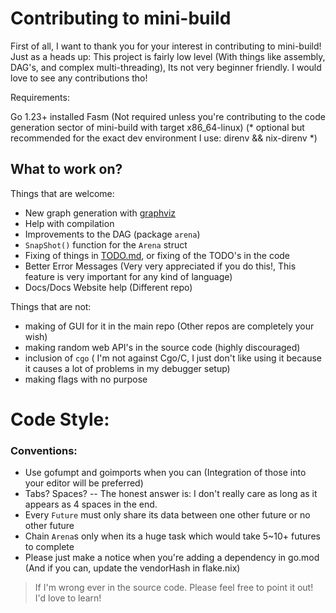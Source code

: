 # Contributing to mini-build 

First of all, I want to thank you for your interest in contributing to mini-build! 
Just as a heads up: This project is fairly low level (With things like assembly, DAG's, and complex multi-threading), Its not very beginner friendly. 
I would love to see any contributions tho! 

Requirements: 

Go 1.23+ installed 
Fasm (Not required unless you're contributing to the code generation sector of mini-build with target x86_64-linux) 
(* optional but recommended for the exact dev environment I use: direnv && nix-direnv *) 

## What to work on? 

Things that are welcome: 

- New graph generation with [graphviz](https://graphviz.org/)
- Help with compilation 
- Improvements to the DAG (package `arena`) 
- `SnapShot()` function for the `Arena` struct 
- Fixing of things in [TODO.md](TODO.md), or fixing of the TODO's in the code
- Better Error Messages (Very very appreciated if you do this!, This feature is very important for any kind of language) 
- Docs/Docs Website help (Different repo) 

Things that are not: 

- making of GUI for it in the main repo (Other repos are completely your wish) 
- making random web API's in the source code (highly discouraged) 
- inclusion of `cgo` ( I'm not against Cgo/C, I just don't like using it because it causes a lot of problems in my debugger setup)
- making flags with no purpose 

# **Code Style:**
### Conventions: 

- Use gofumpt and goimports when you can (Integration of those into your editor will be preferred)
- Tabs? Spaces? -- The honest answer is: I don't really care as long as it appears as 4 spaces in the end.
- Every `Future` must only share its data between one other future or no other future 
- Chain `Arena`s only when its a huge task which would take 5~10+ futures to complete 
- Please just make a notice when you're adding a dependency in go.mod (And if you can, update the vendorHash in flake.nix) 


> If I'm wrong ever in the source code. Please feel free to point it out! I'd love to learn! 

